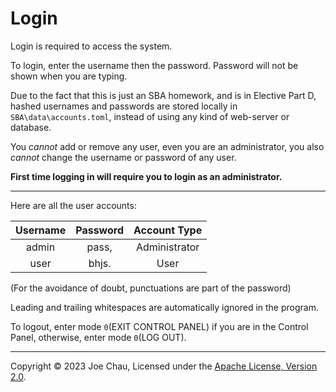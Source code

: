 # Login


Login is required to access the system.

To login, enter the username then the password.
Password will not be shown when you are typing.

Due to the fact that this is just an SBA homework, and is in Elective Part D,
hashed usernames and passwords are stored locally in `SBA\data\accounts.toml`, 
instead of using any kind of web-server or database.

You *cannot* add or remove any user, even you are an administrator,
you also *cannot* change the username or password of any user.

**First time logging in will require you to login as an administrator.**

---

Here are all the user accounts:

| Username | Password | Account Type  |
|:--------:|:--------:|:-------------:|
|  admin   |  pass,   | Administrator |
|   user   |  bhjs.   |     User      |

(For the avoidance of doubt, punctuations are part of the password)

Leading and trailing whitespaces are automatically ignored in the program.

To logout, enter mode `0`(EXIT CONTROL PANEL) if you are in the Control Panel, otherwise,
enter mode `0`(LOG OUT).


---

Copyright © 2023 Joe Chau, Licensed under the 
<a href="https://www.apache.org/licenses/LICENSE-2.0" target="_blank">Apache License, Version 2.0</a>.